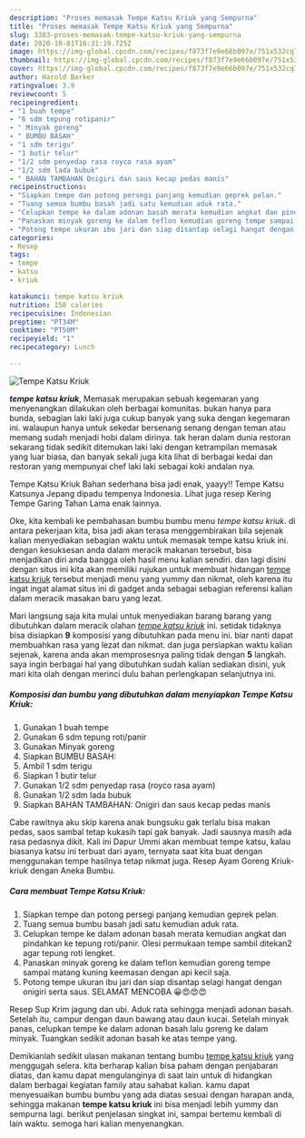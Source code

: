 ```yaml
---
description: "Proses memasak Tempe Katsu Kriuk yang Sempurna"
title: "Proses memasak Tempe Katsu Kriuk yang Sempurna"
slug: 3383-proses-memasak-tempe-katsu-kriuk-yang-sempurna
date: 2020-10-01T16:31:19.725Z
image: https://img-global.cpcdn.com/recipes/f873f7e9e66b097e/751x532cq70/tempe-katsu-kriuk-foto-resep-utama.jpg
thumbnail: https://img-global.cpcdn.com/recipes/f873f7e9e66b097e/751x532cq70/tempe-katsu-kriuk-foto-resep-utama.jpg
cover: https://img-global.cpcdn.com/recipes/f873f7e9e66b097e/751x532cq70/tempe-katsu-kriuk-foto-resep-utama.jpg
author: Harold Barker
ratingvalue: 3.9
reviewcount: 5
recipeingredient:
- "1 buah tempe"
- "6 sdm tepung rotipanir"
- " Minyak goreng"
- " BUMBU BASAH"
- "1 sdm terigu"
- "1 butir telur"
- "1/2 sdm penyedap rasa royco rasa ayam"
- "1/2 sdm lada bubuk"
- " BAHAN TAMBAHAN Onigiri dan saus kecap pedas manis"
recipeinstructions:
- "Siapkan tempe dan potong persegi panjang kemudian geprek pelan."
- "Tuang semua bumbu basah jadi satu kemudian aduk rata."
- "Celupkan tempe ke dalam adonan basah merata kemudian angkat dan pindahkan ke tepung roti/panir. Olesi permukaan tempe sambil ditekan2 agar tepung roti lengket."
- "Panaskan minyak goreng ke dalam teflon kemudian goreng tempe sampai matang kuning keemasan dengan api kecil saja."
- "Potong tempe ukuran ibu jari dan siap disantap selagi hangat dengan onigiri serta saus. SELAMAT MENCOBA 😀😍😍😍"
categories:
- Resep
tags:
- tempe
- katsu
- kriuk

katakunci: tempe katsu kriuk 
nutrition: 158 calories
recipecuisine: Indonesian
preptime: "PT34M"
cooktime: "PT50M"
recipeyield: "1"
recipecategory: Lunch

---
```



![Tempe Katsu Kriuk](https://img-global.cpcdn.com/recipes/f873f7e9e66b097e/751x532cq70/tempe-katsu-kriuk-foto-resep-utama.jpg)

<b><i>tempe katsu kriuk</i></b>, Memasak merupakan sebuah kegemaran yang menyenangkan dilakukan oleh berbagai komunitas. bukan hanya para bunda, sebagian laki laki juga cukup banyak yang suka dengan kegemaran ini. walaupun hanya untuk sekedar bersenang senang dengan teman atau memang sudah menjadi hobi dalam dirinya. tak heran dalam dunia restoran sekarang tidak sedikit ditemukan laki laki dengan ketrampilan memasak yang luar biasa, dan banyak sekali juga kita lihat di berbagai kedai dan restoran yang mempunyai chef laki laki sebagai koki andalan nya.

Tempe Katsu Kriuk Bahan sederhana bisa jadi enak, yaayy!! Tempe Katsu Katsunya Jepang dipadu tempenya Indonesia. Lihat juga resep Kering Tempe Garing Tahan Lama enak lainnya.

Oke, kita kembali ke pembahasan bumbu bumbu menu <i>tempe katsu kriuk</i>. di antara pekerjaan kita, bisa jadi akan terasa menggembirakan bila sejenak kalian menyediakan sebagian waktu untuk memasak tempe katsu kriuk ini. dengan kesuksesan anda dalam meracik makanan tersebut, bisa menjadikan diri anda bangga oleh hasil menu kalian sendiri. dan lagi disini dengan situs ini kita akan memiliki rujukan untuk membuat hidangan <u>tempe katsu kriuk</u> tersebut menjadi menu yang yummy dan nikmat, oleh karena itu ingat ingat alamat situs ini di gadget anda sebagai sebagian referensi kalian dalam meracik masakan baru yang lezat.


Mari langsung saja kita mulai untuk menyediakan barang barang yang dibutuhkan dalam meracik olahan <u><i>tempe katsu kriuk</i></u> ini. setidak tidaknya bisa disiapkan <b>9</b> komposisi yang dibutuhkan pada menu ini. biar nanti dapat membuahkan rasa yang lezat dan nikmat. dan juga persiapkan waktu kalian sejenak, karena anda akan memprosesnya paling tidak dengan <b>5</b> langkah. saya ingin berbagai hal yang dibutuhkan sudah kalian sediakan disini, yuk mari kita olah dengan merinci dulu bahan perlengkapan selanjutnya ini.

<!--inarticleads1-->

##### Komposisi dan bumbu yang dibutuhkan dalam menyiapkan Tempe Katsu Kriuk:

1. Gunakan 1 buah tempe
1. Gunakan 6 sdm tepung roti/panir
1. Gunakan  Minyak goreng
1. Siapkan  BUMBU BASAH:
1. Ambil 1 sdm terigu
1. Siapkan 1 butir telur
1. Gunakan 1/2 sdm penyedap rasa (royco rasa ayam)
1. Gunakan 1/2 sdm lada bubuk
1. Siapkan  BAHAN TAMBAHAN: Onigiri dan saus kecap pedas manis


Cabe rawitnya aku skip karena anak bungsuku gak terlalu bisa makan pedas, saos sambal tetap kukasih tapi gak banyak. Jadi sausnya masih ada rasa pedasnya dikit. Kali ini Dapur Ummi akan membuat tempe katsu, kalau biasanya katsu ini terbuat dari ayam, ternyata saat kita buat dengan menggunakan tempe hasilnya tetap nikmat juga. Resep Ayam Goreng Kriuk-kriuk dengan Aneka Bumbu. 

<!--inarticleads2-->

##### Cara membuat Tempe Katsu Kriuk:

1. Siapkan tempe dan potong persegi panjang kemudian geprek pelan.
1. Tuang semua bumbu basah jadi satu kemudian aduk rata.
1. Celupkan tempe ke dalam adonan basah merata kemudian angkat dan pindahkan ke tepung roti/panir. Olesi permukaan tempe sambil ditekan2 agar tepung roti lengket.
1. Panaskan minyak goreng ke dalam teflon kemudian goreng tempe sampai matang kuning keemasan dengan api kecil saja.
1. Potong tempe ukuran ibu jari dan siap disantap selagi hangat dengan onigiri serta saus. SELAMAT MENCOBA 😀😍😍😍


Resep Sup Krim jagung dan ubi. Aduk rata sehingga menjadi adonan basah. Setelah itu, campur dengan daun bawang atau daun kucai. Setelah minyak panas, celupkan tempe ke dalam adonan basah lalu goreng ke dalam minyak. Tuangkan sedikit adonan basah ke atas tempe yang. 

Demikianlah sedikit ulasan makanan tentang bumbu <u>tempe katsu kriuk</u> yang menggugah selera. kita berharap kalian bisa paham dengan penjabaran diatas, dan kamu dapat mengulanginya di saat lain untuk di hidangkan dalam berbagai kegiatan family atau sahabat kalian. kamu dapat menyesuaikan bumbu bumbu yang ada diatas sesuai dengan harapan anda, sehingga makanan <b>tempe katsu kriuk</b> ini bisa menjadi lebih yummy dan sempurna lagi. berikut penjelasan singkat ini, sampai bertemu kembali di lain waktu. semoga hari kalian menyenangkan.

